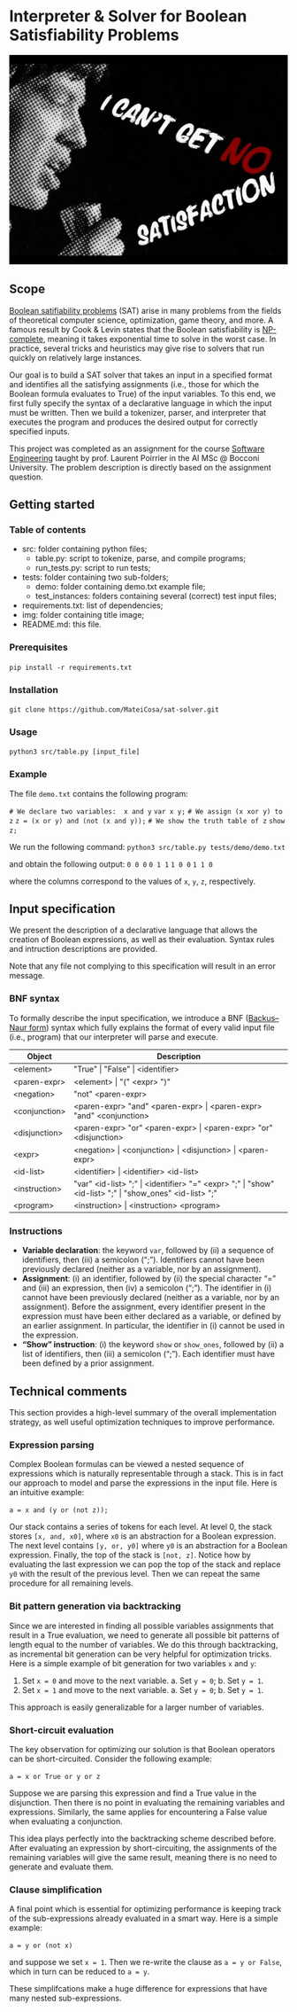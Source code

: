 # Interpreter & Solver for Boolean Satisfiability Problems

<p align="middle">
    <img src="./img/title_img.jpg" alt = "Title Image">
</p>

## Scope 

[Boolean satifiability problems](https://en.wikipedia.org/wiki/Boolean_satisfiability_problem) (SAT) arise in many problems from the fields of theoretical computer science, optimization, game theory, and more. A famous result by Cook & Levin states that the Boolean satisfiability is [NP-complete](https://en.wikipedia.org/wiki/NP-completeness), meaning it takes exponential time to solve in the worst case. In practice, several tricks and heuristics may give rise to solvers that run quickly on relatively large instances.

Our goal is to build a SAT solver that takes an input in a specified format and identifies all the satisfying assignments (i.e., those for which the Boolean formula evaluates to True) of the input variables. To this end, we first fully specify the syntax of a declarative language in which the input must be written. Then we build a tokenizer, parser, and interpreter that executes the program and produces the desired output for correctly specified inputs. 

This project was completed as an assignment for the course [Software Engineering](https://www.poirrier.ca/courses/softeng/) taught by prof. Laurent Poirrier in the AI MSc @ Bocconi University. The problem description is directly based on the assignment question.

## Getting started

### Table of contents

* src: folder containing python files;
  * table.py: script to tokenize, parse, and compile programs;
  * run_tests.py: script to run tests;
* tests: folder containing two sub-folders;
  * demo: folder containing demo.txt example file;
  * test_instances: folders containing several (correct) test input files;
* requirements.txt: list of dependencies;
* img: folder containing title image;
* README.md: this file.

### Prerequisites

`pip install -r requirements.txt`

### Installation

`git clone https://github.com/MateiCosa/sat-solver.git`

### Usage

`python3 src/table.py [input_file]`

### Example

The file `demo.txt` contains the following program:

`# We declare two variables:  x and y`
`var x y;`
`# We assign (x xor y) to z`
`z = (x or y) and (not (x and y));`
`# We show the truth table of z`
`show z;`

We run the following command:
`python3 src/table.py tests/demo/demo.txt`

and obtain the following output:
`0 0 0`
`0 1 1`
`1 0 0`
`1 1 0` 

where the columns correspond to the values of `x`, `y`, `z`, respectively.

## Input specification

We present the description of a declarative language that allows the creation of Boolean expressions, as well as their evaluation. Syntax rules and intruction descriptions are provided.

Note that any file not complying to this specification will result in an error message.

### BNF syntax

To formally describe the input specification, we introduce a BNF ([Backus–Naur form](https://en.wikipedia.org/wiki/Backus%E2%80%93Naur_form)) syntax which fully explains the format of every valid input file (i.e., program) that our interpreter will parse and execute. 

| Object     | Description|
|------------|------------|
| \<element\>| "True" \| "False" \| \<identifier\>| 
| <paren-expr\>| \<element\> \| "(" \<expr\> ")"| 
| \<negation\>| "not" \<paren-expr\>|
| \<conjunction\>| \<paren-expr\> "and" \<paren-expr\> \| \<paren-expr\> "and" \<conjunction\>|
| \<disjunction\>| \<paren-expr\> "or" \<paren-expr\> \| \<paren-expr\> "or" \<disjunction\>|
| \<expr\>| \<negation\> \| \<conjunction\> \| \<disjunction\> \| \<paren-expr\>|
| \<id-list\>| \<identifier\> \| \<identifier\> \<id-list\>|
| \<instruction\>| "var" \<id-list\> ";" \| \<identifier\> "=" \<expr\> ";" \| "show" \<id-list\> ";" \| "show_ones" \<id-list\> ";"|
| \<program\>| \<instruction\> \| \<instruction\> \<program\>|

### Instructions

* **Variable declaration**: the keyword `var`, followed by (ii) a sequence of identifiers, then (iii) a semicolon (“;”). Identifiers cannot have been previously declared (neither as a variable, nor by an assignment).
* **Assignment**: (i) an identifier, followed by (ii) the special character “=” and (iii) an expression, then
(iv) a semicolon (“;”). The identifier in (i) cannot have been previously declared (neither as a variable, nor by an assignment). Before the assignment, every identifier present in the expression must have been either declared as a variable, or defined by an earlier assignment. In particular, the identifier in (i) cannot be used in the expression.
* **“Show” instruction**: (i) the keyword `show` or `show_ones`, followed by (ii) a list of identifiers, then (iii) a semicolon (“;”). Each identifier must have been defined by a prior assignment.

## Technical comments

This section provides a high-level summary of the overall implementation strategy, as well useful optimization techniques to improve performance.

### Expression parsing

Complex Boolean formulas can be viewed a nested sequence of expressions which is naturally representable through a stack. This is in fact our approach to model and parse the expressions in the input file. Here is an intuitive example:

`a = x and (y or (not z));`

Our stack contains a series of tokens for each level. At level 0, the stack stores `[x, and, x0]`, where `x0` is an abstraction for a Boolean expression. The next level contains `[y, or, y0]` where `y0` is an abstraction for a Boolean expression. Finally, the top of the stack is `[not, z]`. Notice how by evaluating the last expression we can pop the top of the stack and replace `y0` with the result of the previous level. Then we can repeat the same procedure for all remaining levels.

### Bit pattern generation via backtracking

Since we are interested in finding all possible variables assignments that result in a True evaluation, we need to generate all possible bit patterns of length equal to the number of variables. We do this through backtracking, as incremental bit generation can be very helpful for optimization tricks. Here is a simple example of bit generation for two variables `x` and `y`:

1. Set `x = 0` and move to the next variable.
   a. Set `y = 0`;
   b. Set `y = 1`.
2. Set `x = 1` and move to the next variable.
   a. Set `y = 0`;
   b. Set `y = 1`.

This approach is easily generalizable for a larger number of variables.

### Short-circuit evaluation

The key observation for optimizing our solution is that Boolean operators can be short-circuited. Consider the following example:

`a = x or True or y or z`

Suppose we are parsing this expression and find a True value in the disjunction. Then there is no point in evaluating the remaining variables and expressions. Similarly, the same applies for encountering a False value when evaluating a conjunction.

This idea plays perfectly into the backtracking scheme described before. After evaluating an expression by short-circuiting, the assignments of the remaining variables will give the same result, meaning there is no need to generate and evaluate them.

### Clause simplification

A final point which is essential for optimizing performance is keeping track of the sub-expressions already evaluated in a smart way. Here is a simple example:

`a = y or (not x)`

and suppose we set `x = 1`. Then we re-write the clause as `a = y or False`, which in turn can be reduced to `a = y`. 

These simplifcations make a huge difference for expressions that have many nested sub-expressions.